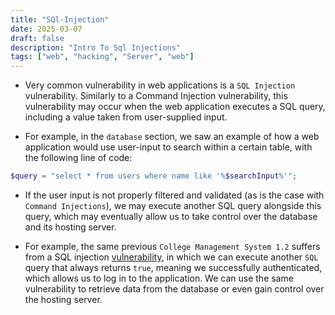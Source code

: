 ```yaml
---
title: "SQl-Injection"
date: 2025-03-07
draft: false
description: "Intro To Sql Injections"
tags: ["web", "hacking", "Server", "web"]
---
```

- Very common vulnerability in web applications is a `SQL Injection` vulnerability. Similarly to a Command Injection vulnerability, this vulnerability may occur when the web application executes a SQL query, including a value taken from user-supplied input.

- For example, in the `database` section, we saw an example of how a web application would use user-input to search within a certain table, with the following line of code:

```php
$query = "select * from users where name like '%$searchInput%'";
```

- If the user input is not properly filtered and validated (as is the case with `Command Injections`), we may execute another SQL query alongside this query, which may eventually allow us to take control over the database and its hosting server.

- For example, the same previous `College Management System 1.2` suffers from a SQL injection [vulnerability](https://www.exploit-db.com/exploits/47388), in which we can execute another `SQL` query that always returns `true`, meaning we successfully authenticated, which allows us to log in to the application. We can use the same vulnerability to retrieve data from the database or even gain control over the hosting server.
